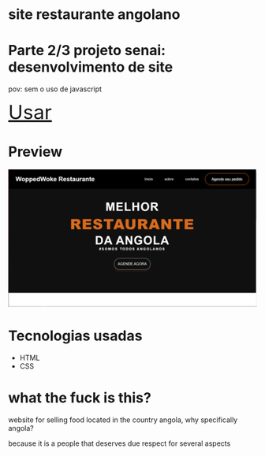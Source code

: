 # site restaurante angolano
<h1>Parte 2/3 projeto senai: desenvolvimento de site</h1>

pov: sem o uso de javascript

<a style="font-size: 40px;" href="https://woppedwoke.github.io/site_restaurante/">Usar</a>
 

# Preview
<img src="img/preview.PNG" alt="">

# Tecnologias usadas
<ul>
  <li>HTML</li>
  <li>CSS</li>
</ul>

# what the fuck is this?


<p>website for selling food located in the country angola, why specifically angola?</p>
<p>because it is a people that deserves due respect for several aspects</p>


